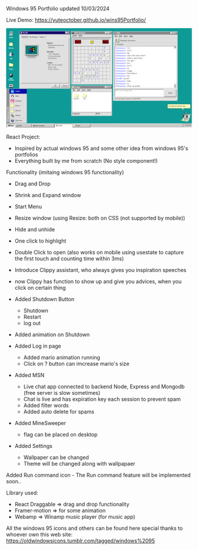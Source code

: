 Windows 95 Portfolio updated 10/03/2024

Live Demo: https://yuteoctober.github.io/wins95Portfolio/

![alt text](https://github.com/Yuteoctober/wins95Portfolio/blob/main/src/assets/markdown.png?raw=true)

React Project:
  - Inspired by actual windows 95 and some other idea from windows 95's portfolios
  - Everything built by me from scratch (No style component!)

Functionality (imitaing windows 95 functionality)
  - Drag and Drop
  - Shrink and Expand window
  - Start Menu
  - Resize window (using Resize: both on CSS (not supported by mobile))
  - Hide and unhide
  - One click to highlight
  - Double Click to open (also works on mobile using usestate to capture the first touch and counting time within 3ms)
  - Introduce Clippy assistant, who always gives you inspiration speeches
  - now Clippy has function to show up and give you advices, when you click on certain thing
  - Added Shutdown Button
    - Shutdown
    - Restart
    - log out

  - Added animation on Shutdown
  - Added Log in page 
    - Added mario animation running
    - Click on ? button can imcrease mario's size

  - Added MSN
    - Live chat app connected to backend Node, Express and Mongodb    (free server is slow sometimes)
    - Chat is live and has expiration key each session to prevent spam
    - Added filter words
    - Added auto delete for spams

  - Added MineSweeper
    - flag can be placed on desktop

  - Added Settings
    - Wallpaper can be changed
    - Theme will be changed along with wallpapaer

  Added Run command icon
    - The Run command feature will be implemented soon..

Library used:
  - React Draggable => drag and drop functionality
  - Framer-motion => for some animation
  - Webamp => Winamp music player (for music app)

All the windows 95 icons and others can be found here
special thanks to whoever own this web
site: https://oldwindowsicons.tumblr.com/tagged/windows%2095

